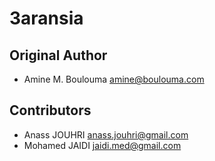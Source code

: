 # 3aransia

## Original Author

- Amine M. Boulouma <amine@boulouma.com>

## Contributors

- Anass JOUHRI <anass.jouhri@gmail.com>
- Mohamed JAIDI <jaidi.med@gmail.com>
